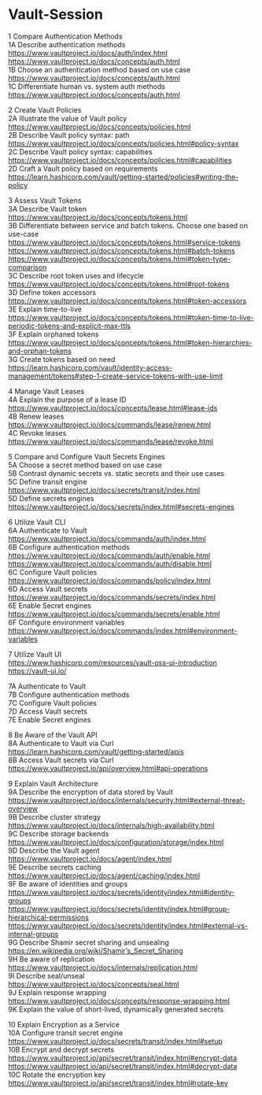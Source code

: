 # Vault-Session
1 Compare Authentication Methods </br>
1A Describe authentication methods</br>
https://www.vaultproject.io/docs/auth/index.html</br>
https://www.vaultproject.io/docs/concepts/auth.html</br>
1B Choose an authentication method based on use case</br>
https://www.vaultproject.io/docs/concepts/auth.html</br>
1C Differentiate human vs. system auth methods</br>
https://www.vaultproject.io/docs/concepts/auth.html</br>

 

2 Create Vault Policies</br>
2A Illustrate the value of Vault policy</br>
https://www.vaultproject.io/docs/concepts/policies.html</br>
2B Describe Vault policy syntax: path</br>
https://www.vaultproject.io/docs/concepts/policies.html#policy-syntax</br>
2C Describe Vault policy syntax: capabilities</br>
https://www.vaultproject.io/docs/concepts/policies.html#capabilities</br>
2D Craft a Vault policy based on requirements</br>
https://learn.hashicorp.com/vault/getting-started/policies#writing-the-policy</br>

 

3 Assess Vault Tokens</br>
3A Describe Vault token</br>
https://www.vaultproject.io/docs/concepts/tokens.html</br>
3B Differentiate between service and batch tokens. Choose one based on use-case</br>
https://www.vaultproject.io/docs/concepts/tokens.html#service-tokens</br>
https://www.vaultproject.io/docs/concepts/tokens.html#batch-tokens</br>
https://www.vaultproject.io/docs/concepts/tokens.html#token-type-comparison</br>
3C Describe root token uses and lifecycle</br>
https://www.vaultproject.io/docs/concepts/tokens.html#root-tokens</br>
3D Define token accessors</br>
https://www.vaultproject.io/docs/concepts/tokens.html#token-accessors</br>
3E Explain time-to-live</br>
https://www.vaultproject.io/docs/concepts/tokens.html#token-time-to-live-periodic-tokens-and-explicit-max-ttls</br>
3F Explain orphaned tokens</br>
https://www.vaultproject.io/docs/concepts/tokens.html#token-hierarchies-and-orphan-tokens</br>
3G Create tokens based on need</br>
https://learn.hashicorp.com/vault/identity-access-management/tokens#step-1-create-service-tokens-with-use-limit</br>

 

4 Manage Vault Leases</br>
4A Explain the purpose of a lease ID</br>
https://www.vaultproject.io/docs/concepts/lease.html#lease-ids</br>
4B Renew leases</br>
https://www.vaultproject.io/docs/commands/lease/renew.html</br>
4C Revoke leases</br>
https://www.vaultproject.io/docs/commands/lease/revoke.html</br>

 

5 Compare and Configure Vault Secrets Engines</br>
5A Choose a secret method based on use case</br>
5B Contrast dynamic secrets vs. static secrets and their use cases</br>
5C Define transit engine</br>
https://www.vaultproject.io/docs/secrets/transit/index.html</br>
5D Define secrets engines</br>
https://www.vaultproject.io/docs/secrets/index.html#secrets-engines</br>

 

6 Utilize Vault CLI</br>
6A Authenticate to Vault</br>
https://www.vaultproject.io/docs/commands/auth/index.html</br>
6B Configure authentication methods</br>
https://www.vaultproject.io/docs/commands/auth/enable.html</br>
https://www.vaultproject.io/docs/commands/auth/disable.html</br>
6C Configure Vault policies</br>
https://www.vaultproject.io/docs/commands/policy/index.html</br>
6D Access Vault secrets</br>
https://www.vaultproject.io/docs/commands/secrets/index.html</br>
6E Enable Secret engines</br>
https://www.vaultproject.io/docs/commands/secrets/enable.html</br>
6F Configure environment variables</br>
https://www.vaultproject.io/docs/commands/index.html#environment-variables</br>

 

7 Utilize Vault UI</br>
https://www.hashicorp.com/resources/vault-oss-ui-introduction</br>
https://vault-ui.io/</br>

7A Authenticate to Vault</br>
7B Configure authentication methods</br>
7C Configure Vault policies</br>
7D Access Vault secrets</br>
7E Enable Secret engines</br>

 

8 Be Aware of the Vault API</br>
8A Authenticate to Vault via Curl</br>
https://learn.hashicorp.com/vault/getting-started/apis</br>
8B Access Vault secrets via Curl</br>
https://www.vaultproject.io/api/overview.html#api-operations</br>

 

9 Explain Vault Architecture</br>
9A Describe the encryption of data stored by Vault</br>
https://www.vaultproject.io/docs/internals/security.html#external-threat-overview</br>
9B Describe cluster strategy</br>
https://www.vaultproject.io/docs/internals/high-availability.html</br>
9C Describe storage backends</br>
https://www.vaultproject.io/docs/configuration/storage/index.html</br>
9D Describe the Vault agent</br>
https://www.vaultproject.io/docs/agent/index.html</br>
9E Describe secrets caching</br>
https://www.vaultproject.io/docs/agent/caching/index.html</br>
9F Be aware of identities and groups</br>
https://www.vaultproject.io/docs/secrets/identity/index.html#identity-groups</br>
https://www.vaultproject.io/docs/secrets/identity/index.html#group-hierarchical-permissions</br>
https://www.vaultproject.io/docs/secrets/identity/index.html#external-vs-internal-groups</br>
9G Describe Shamir secret sharing and unsealing</br>
https://en.wikipedia.org/wiki/Shamir’s_Secret_Sharing</br>
9H Be aware of replication</br>
https://www.vaultproject.io/docs/internals/replication.html</br>
9I Describe seal/unseal</br>
https://www.vaultproject.io/docs/concepts/seal.html</br>
9J Explain response wrapping</br>
https://www.vaultproject.io/docs/concepts/response-wrapping.html</br>
9K Explain the value of short-lived, dynamically generated secrets</br>

 

10 Explain Encryption as a Service</br>
10A Configure transit secret engine</br>
https://www.vaultproject.io/docs/secrets/transit/index.html#setup</br>
10B Encrypt and decrypt secrets</br>
https://www.vaultproject.io/api/secret/transit/index.html#encrypt-data</br>
https://www.vaultproject.io/api/secret/transit/index.html#decrypt-data</br>
10C Rotate the encryption key</br>
https://www.vaultproject.io/api/secret/transit/index.html#rotate-key</br>
